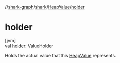 //[shark-graph](../../../index.md)/[shark](../index.md)/[HeapValue](index.md)/[holder](holder.md)

# holder

[jvm]\
val [holder](holder.md): ValueHolder

Holds the actual value that this [HeapValue](index.md) represents.
